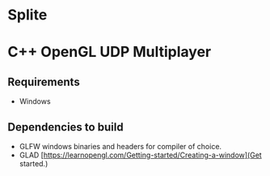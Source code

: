 # Splite
# C++ OpenGL UDP Multiplayer

## Requirements
* Windows

## Dependencies to build
* GLFW windows binaries and headers for compiler of choice.
* GLAD [https://learnopengl.com/Getting-started/Creating-a-window](Get started.)